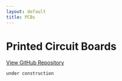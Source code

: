 ```yaml
---
layout: default
title: PCBs
---
```


# Printed Circuit Boards

<a id="forkme_banner" href="https://github.com/BorisJung/">View GitHub Repository</a>


```under construction```
